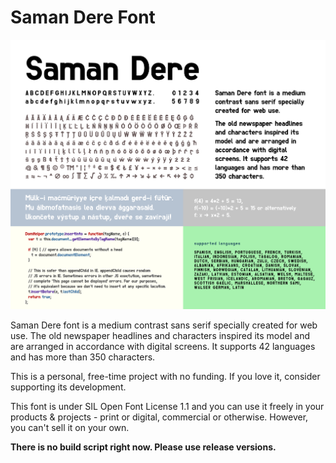 # Saman Dere Font

![saman announcement](https://github.com/tcgumus/saman/blob/main/saman_try_out.png)

Saman Dere font is a medium contrast sans serif specially created for web use. 
The old newspaper headlines and characters inspired its model and are arranged in accordance with digital screens. It supports 42 languages and has more than 350 characters.

This is a personal, free-time project with no funding. If you love it, consider supporting its development.

This font is under SIL Open Font License 1.1 and you can use it freely in your products & projects - print or digital, commercial or otherwise. However, you can't sell it on your own. 

**There is no build script right now. Please use release versions.**
